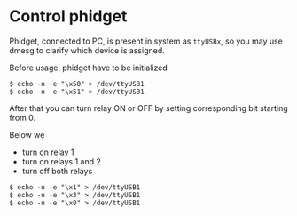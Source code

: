 # Control phidget

Phidget, connected to PC, is present in system as `ttyUSBx`, so you may use dmesg to clarify which device is assigned.

Before usage, phidget have to be initialized
```
$ echo -n -e "\x50" > /dev/ttyUSB1
$ echo -n -e "\x51" > /dev/ttyUSB1
```

After that you can turn relay ON or OFF by setting corresponding bit starting from 0.

Below we
* turn on relay 1
* turn on relays 1 and 2
* turn off both relays
```
$ echo -n -e "\x1" > /dev/ttyUSB1
$ echo -n -e "\x3" > /dev/ttyUSB1
$ echo -n -e "\x0" > /dev/ttyUSB1
```
